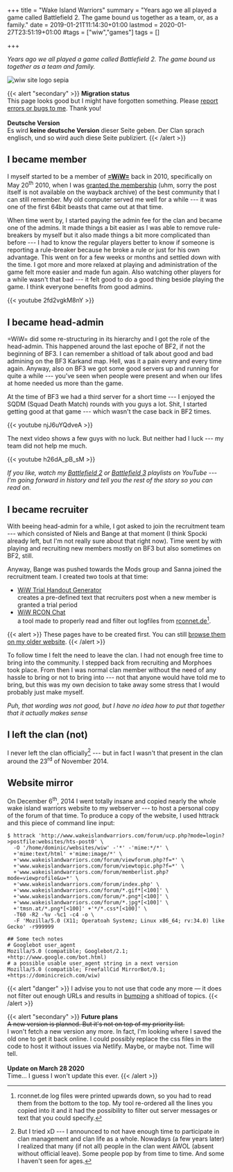 +++
title = "Wake Island Warriors"
summary = "Years ago we all played a game called Battlefield 2. The game bound us together as a team, or, as a family."
date = 2019-01-21T11:14:30+01:00
lastmod = 2020-01-27T23:51:19+01:00
#tags = ["wiw","games"]
tags = []

+++

*Years ago we all played a game called Battlefield 2. The game bound us together
as a team and family.*

![wiw site logo sepia](/images/wiw-logo-sepia.jpg)

{{< alert "secondary" >}}
<strong>Migration status</strong><br>
This page looks good but I might have forgotten something. Please <a
href="/about/#contact">report errors or bugs to me</a>. Thank you!<br><br>
<strong>Deutsche Version</strong><br>
Es wird <strong>keine deutsche Version</strong> dieser Seite geben. Der Clan
sprach englisch, und so wird auch diese Seite publiziert.
{{< /alert >}}

## I became member

I myself started to be a member of
[**=WiW=**](http://www.wakeislandwarriors.eu/forum/) back in 2010, specifically
on May 20<sup>th</sup> 2010, when I was
[granted the membership](https://web.archive.org/web/20100524010630/http://www.wakeislandwarriors.com/community/viewforum.php?f=5)
(uhm, sorry the post itself is not available on the wayback archive) of the best
community that I can still remember. My old computer served me well for a while
--- it was one of the first 64bit beasts that came out at that time.

When time went by, I started paying the admin fee for the clan and became one of
the admins. It made things a bit easier as I was able to remove rule-breakers by
myself but it also made things a bit more complicated than before --- I had to
know the regular players better to know if someone is reporting a rule-breaker
because he broke a rule or just for his own advantage. This went on for a few
weeks or months and settled down with the time. I got more and more relaxed at
playing and administration of the game felt more easier and made fun again. Also
watching other players for a while wasn't that bad --- it felt good to do a good
thing beside playing the game. I think everyone benefits from good admins.

{{< youtube 2fd2vgkM8nY >}}

## I became head-admin

=WiW= did some re-structuring in its hierarchy and I got the role of the
head-admin. This happened around the last epoche of BF2, if not the beginning of
BF3. I can remember a shitload of talk about good and bad admining on the BF3
Karkand map. Hell, was it a pain every and every time again. Anyway, also on BF3
we got some good servers up and running for quite a while --- you've seen when
people were present and when our lifes at home needed us more than the game.

At the time of BF3 we had a third server for a short time --- I enjoyed the SQDM
(Squad Death Match) rounds with you guys a lot. Shit, I started getting good at
that game --- which wasn't the case back in BF2 times.

{{< youtube njJ6uYQdveA >}}

The next video shows a few guys with no luck. But neither had I luck --- my team
did not help me much.

{{< youtube h26dA_pB_sM >}}

*If you like, watch my
[Battlefield 2](https://www.youtube.com/playlist?list=PLAVuOpof7vDrLj6gNgPIAde6CLZC5CoCy)
or [Battlefield 3](https://www.youtube.com/playlist?list=PLAVuOpof7vDoNS_1ECqkx5XusLjI7CjMM)
playlists on YouTube --- I'm going forward in history and tell you the rest of
the story so you can read on.*

## I became recruiter

With beeing head-admin for a while, I got asked to join the recruitment team ---
which consisted of Niels and Bange at that moment (I think Spocki already left,
but I'm not really sure about that right now). Time went by with playing and
recruiting new members mostly on BF3 but also sometimes on BF2, still. 

Anyway, Bange was pushed towards the Mods group and Sanna joined the recruitment
team. I created two tools at that time:

- [WiW Trial Handout Generator](#)  
  creates a pre-defined text that recruiters post when a new member is granted
  a trial period
- [WiW RCON Chat](#)  
  a tool made to properly read and filter out logfiles from
  [rconnet.de](http://rconnet.de)[^rconnet].

{{< alert >}}
These pages have to be created first. You can still <a
href="https://dominicreich-old.netlify.com/portfolio/software/#wiw-rcon-chat">browse them on my older website</a>.
{{< /alert >}}

To follow time I felt the need to leave the clan. I had not enough free time to
bring into the community. I stepped back from recruiting and Morphoes took place.
From then I was normal clan member without the need of any hassle to bring or
not to bring into --- not that anyone would have told me to bring, but this was
my own decision to take away some stress that I would probably just make myself.

*Puh, that wording was not good, but I have no idea how to put that together that
it actually makes sense*

## I left the clan (not)

I never left the clan officially[^clan] --- but in fact I wasn't that present in
the clan around the 23<sup>rd</sup> of November 2014.

## Website mirror

On December 6<sup>th</sup>, 2014 I went totally insane and copied nearly the
whole wake island warriors website to my webserver --- to host a personal copy
of the forum of that time. To produce a copy of the website, I used httrack and
this piece of command line input:

``` shell
$ httrack 'http://www.wakeislandwarriors.com/forum/ucp.php?mode=login?>postfile:websites/hts-post0' \
  -O '/home/dominic/websites/wiw' -'*' -'mime:*/*' \
  +'mime:text/html' +'mime:image/*' \
  +'www.wakeislandwarriors.com/forum/viewforum.php?f=*' \
  +'www.wakeislandwarriors.com/forum/viewtopic.php?f=*' \
  +'www.wakeislandwarriors.com/forum/memberlist.php?mode=viewprofile&u=*' \
  +'www.wakeislandwarriors.com/forum/index.php' \
  +'www.wakeislandwarriors.com/forum/*.gif*[<100]' \
  +'www.wakeislandwarriors.com/forum/*.png*[<100]' \
  +'www.wakeislandwarriors.com/forum/*.jpg*[<100]' \
  +'tmsn.at/*.png*[<100]' +'*/*.css*[<100]' \
  -T60 -R2 -%v -%c1 -c4 -o \
  -F 'Mozilla/5.0 (X11; Operatoah Systemz; Linux x86_64; rv:34.0) like Gecko' -r999999
```

```
## Some tech notes
# Googlebot user_agent
Mozilla/5.0 (compatible; Googlebot/2.1; +http://www.google.com/bot.html)
# a possible usable user_agent string in a next version
Mozilla/5.0 (compatible; FreefallCid MirrorBot/0.1; +https://dominicreich.com/wiw)
```

{{< alert "danger" >}}
I advise you to not use that code any more &mdash; it does not filter out enough
URLs and results in <a href="https://www.webopedia.com/TERM/T/thread_bump.html">
bumping</a> a shitload of topics.
{{< /alert >}}

[^rconnet]: rconnet.de log files were printed upwards down, so you had to read them from the bottom to the top. My tool re-ordered all the lines you copied into it and it had the possibility to filter out server messages or text that you could specify.
[^mirror]: Like I said already, the stylesheets and javascripts do not get loaded due to the Content-Security-Policy of my webserver.
[^clan]: But I tried xD --- I announced to not have enough time to participate in clan management and clan life as a whole. Nowadays (a few years later) I realized that many (if not all) people in the clan went AWOL (absent without official leave). Some people pop by from time to time. And some I haven't seen for ages.

{{< alert "secondary" >}}
<strong>Future plans</strong><br>
<strike>A new version is planned. But it's not on top of my priority list.
</strike><br>
I won't fetch a new version any more. In fact, I'm looking where I saved the old
one to get it back online. I could possibly replace the css files in the code to
host it without issues via Netlify. Maybe, or maybe not. Time will tell.<br>
<br><strong>Update on March 28 2020</strong><br>Time... I guess I won't update
this ever.
{{< /alert >}}
